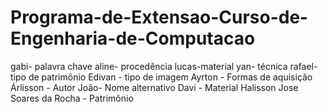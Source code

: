 # Programa-de-Extensao-Curso-de-Engenharia-de-Computacao
gabi- palavra chave 
aline- procedência 
lucas-material 
yan- técnica 
rafael- tipo de patrimônio
Edivan - tipo de imagem
Ayrton - Formas de aquisição
Árlisson - Autor
João- Nome alternativo
Davi - Material
Halisson Jose Soares da Rocha - Patrimônio
